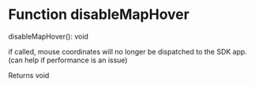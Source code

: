 # Function disableMapHover

disableMapHover(): void

if called, mouse coordinates will no longer be dispatched to the SDK app. (can help if performance is an issue)

Returns void